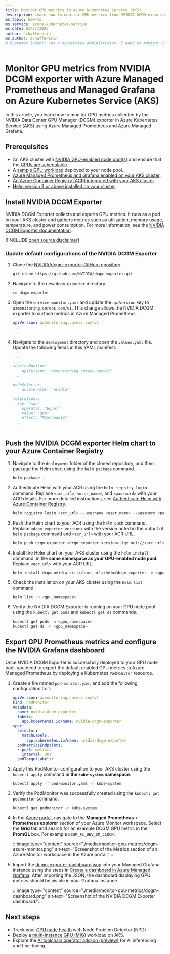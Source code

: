 ```yaml
---
title: Monitor GPU metrics in Azure Kubernetes Service (AKS)
description: Learn how to monitor GPU metrics from NVIDIA DCGM exporter with Azure Managed Prometheus and Managed Grafana on Azure Kubernetes Service (AKS).
ms.topic: how-to
ms.service: azure-kubernetes-service
ms.date: 03/27/2025
author: schaffererin
ms.author: schaffererin
# Customer intent: "As a Kubernetes administrator, I want to monitor GPU metrics using NVIDIA DCGM Exporter with Managed Prometheus and Grafana, so that I can optimize resource utilization and ensure the performance of GPU-enabled workloads in my AKS cluster."
---
```


# Monitor GPU metrics from NVIDIA DCGM exporter with Azure Managed Prometheus and Managed Grafana on Azure Kubernetes Service (AKS)

In this article, you learn how to monitor GPU metrics collected by the NVIDIA Data Center GPU Manager (DCGM) exporter in Azure Kubernetes Service (AKS) using Azure Managed Prometheus and Azure Managed Grafana.

## Prerequisites

- An AKS cluster with [NVIDIA GPU-enabled node pool(s)](./gpu-cluster.md) and ensure that the [GPUs are schedulable](./gpu-cluster.md#confirm-that-gpus-are-schedulable).
- A [sample GPU workload](./gpu-cluster.md#run-a-gpu-enabled-workload) deployed to your node pool.
- [Azure Managed Prometheus and Grafana enabled on your AKS cluster](/azure/azure-monitor/containers/kubernetes-monitoring-enable).
- [An Azure Container Registry (ACR) integrated with your AKS cluster](./cluster-container-registry-integration.md).
- [Helm version 3 or above installed on your cluster](https://helm.sh/docs/intro/install/).

## Install NVIDIA DCGM Exporter

NVIDIA DCGM Exporter collects and exports GPU metrics. It runs as a pod on your AKS cluster and gathers metrics such as utilization, memory usage, temperature, and power consumption. For more information, see the [NVIDIA DCGM Exporter documentation](https://docs.nvidia.com/datacenter/cloud-native/gpu-telemetry/latest/dcgm-exporter.html).

[!INCLUDE [open source disclaimer](./includes/open-source-disclaimer.md)]

### Update default configurations of the NVIDIA DCGM Exporter

1. Clone the [NVIDIA/dcgm-exporter GitHub repository](https://github.com/NVIDIA/dcgm-exporter).

    ```bash
    git clone https://github.com/NVIDIA/dcgm-exporter.git
    ```

2. Navigate to the new `dcgm-exporter` directory.

    ```bash
    cd dcgm-exporter
    ```

3. Open the `service-monitor.yaml` and update the `apiVersion` key to `azmonitoring.coreos.com/v1`. This change allows the NVIDIA DCGM exporter to surface metrics in Azure Managed Prometheus.

    ```yml
    apiVersion: azmonitoring.coreos.com/v1
    ...
    ...
    ```

4. Navigate to the `deployment` directory and open the `values.yaml` file. Update the following fields in this YAML manifest:

    ```yml
    ...
    ...
    serviceMonitor:
        apiVersion: "azmonitoring.coreos.com/v1"
    ...
    ...
    nodeSelector:
        accelerator: "nvidia"

    tolerations:
   - key: "sku"
        operator: "Equal"
        value: "gpu"
        effect: "NoSchedule"
    ...
    ...
    ```

## Push the NVIDIA DCGM exporter Helm chart to your Azure Container Registry

1. Navigate to the `deployment` folder of the cloned repository, and then package the Helm chart using the `helm package` command.

    ```bash
    helm package .
    ```

2. Authenticate Helm with your ACR using the `helm registry login` command. Replace `<acr_url>`, `<user_name>`, and `<password>` with your ACR details. For more detailed instructions, see [Authenticate Helm with Azure Container Registry](/azure/container-registry/container-registry-helm-repos#authenticate-with-the-registry).

    ```bash
    helm registry login <acr_url> --username <user_name> --password <password>
    ```

3. Push the Helm chart to your ACR using the `helm push` command. Replace `<dcgm_exporter_version>` with the version noted in the output of `helm package` command and `<acr_url>` with your ACR URL.

    ```bash
    helm push dcgm-exporter-<dcgm_exporter_version>.tgz oci://<acr_url>/helm
    ```

4. Install the Helm chart on your AKS cluster using the `helm install` command, in the **same namespace as your GPU-enabled node pool**. Replace `<acr_url>` with your ACR URL.

    ```bash
    helm install dcgm-nvidia oci://<acr_url>/helm/dcgm-exporter -n <gpu_namespace>
    ```

5. Check the installation on your AKS cluster using the `helm list` command.

    ```bash
    helm list -n <gpu_namespace>
    ```

6. Verify the NVIDIA DCGM Exporter is running on your GPU node pool using the `kubectl get pods` and `kubectl get ds` commands.

    ```bash
    kubectl get pods -n <gpu_namespace>
    kubectl get ds -n <gpu_namespace>
    ```

## Export GPU Prometheus metrics and configure the NVIDIA Grafana dashboard

Once NVIDIA DCGM Exporter is successfully deployed to your GPU node pool, you need to export the default enabled GPU metrics to Azure Managed Prometheus by deploying a Kubernetes `PodMonitor` resource.

1. Create a file named `pod-monitor.yaml` and add the following configuration to it:

    ```yml
    apiVersion: azmonitoring.coreos.com/v1
    kind: PodMonitor
    metadata:
      name: nvidia-dcgm-exporter
      labels:
        app.kubernetes.io/name: nvidia-dcgm-exporter
    spec:
      selector:
        matchLabels:
          app.kubernetes.io/name: nvidia-dcgm-exporter
      podMetricsEndpoints:
      - port: metrics
        interval: 30s
      podTargetLabels:
    ```

2. Apply this PodMonitor configuration to your AKS cluster using the `kubectl apply` command **in the `kube-system` namespace**.

    ```bash
    kubectl apply -f pod-monitor.yaml -n kube-system
    ```

3. Verify the PodMonitor was successfully created using the `kubectl get podmonitor` command.

    ```bash
    kubectl get podmonitor -n kube-system
    ```

4. In the [Azure portal](https://portal.azure.com), navigate to the **Managed Prometheus** > **Prometheus explorer** section of your Azure Monitor workspace. Select the **Grid** tab and search for an example DCGM GPU metric in the **PromQL** box. For example `DCGM_FI_DEV_SM_CLOCK`:

    :::image type="content" source="./media/monitor-gpu-metrics/dcgm-azure-monitor.png" alt-text="Screenshot of the Metrics section of an Azure Monitor workspace in the Azure portal.":::

5. Import the [dcgm-exporter-dashboard.json](https://github.com/NVIDIA/dcgm-exporter/blob/main/grafana/dcgm-exporter-dashboard.json) into your Managed Grafana instance using the steps in [Create a dashboard in Azure Managed Grafana](/azure/managed-grafana/how-to-create-dashboard). After importing the JSON, the dashboard displaying GPU metrics should be visible in your Grafana instance.

    :::image type="content" source="./media/monitor-gpu-metrics/dcgm-dashboard.png" alt-text="Screenshot of the NVIDIA DCGM Exporter dashboard.":::

## Next steps

- Track your [GPU node health](./gpu-health-monitoring.md) with Node Problem Detector (NPD)
- Deploy a [multi-instance GPU (MIG)](./gpu-multi-instance.md) workload on AKS.
- Explore the [AI toolchain operator add-on (preview)](./ai-toolchain-operator.md) for AI inferencing and fine-tuning.
